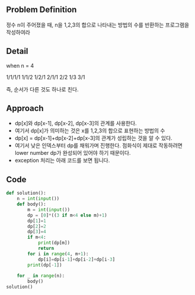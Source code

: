 ## Problem Definition
정수 n이 주어졌을 때, n을 1,2,3의 합으로 나타내는 방법의 수를 반환하는 프로그램을 작성하여라

## Detail
when n = 4

1/1/1/1
1/1/2
1/2/1
2/1/1
2/2
1/3
3/1

즉, 순서가 다른 것도 하나로 친다.

## Approach
* dp[x]와 dp[x-1], dp[x-2], dp[x-3]의 관계를 사용한다.
* 여기서 dp[x]가 의미하는 것은 x를 1,2,3의 합으로 표현하는 방법의 수
* dp[x] = dp[x-1]+dp[x-2]+dp[x-3]의 관계가 성립하는 것을 알 수 있다.
* 여기서 낮은 인덱스부터 dp를 채워가며 진행한다. 점화식이 제대로 작동하려면 lower number dp가 완성되어 있어야 하기 때문이다.
* exception 처리는 아래 코드를 보면 됩니다.

## Code

```python
def solution():
    n = int(input())
    def body():
        m = int(input())
        dp = [0]*((3 if m<4 else m)+1)
        dp[1]=1
        dp[2]=2
        dp[3]=4
        if m<4:
            print(dp[m])
            return
        for i in range(4, m+1):
            dp[i]=dp[i-1]+dp[i-2]+dp[i-3]
        print(dp[-1])
        
    for _ in range(n):
        body()
solution()
```
